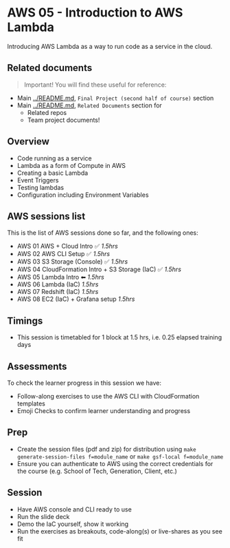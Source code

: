 # AWS 05 - Introduction to AWS Lambda

Introducing AWS Lambda as a way to run code as a service in the cloud.

## Related documents

> Important! You will find these useful for reference:

- Main [../README.md](../README.md), `Final Project (second half of course)` section
- Main [../README.md](../README.md), `Related Documents` section for
    - Related repos
    - Team project documents!

## Overview

- Code running as a service
- Lambda as a form of Compute in AWS
- Creating a basic Lambda
- Event Triggers
- Testing lambdas
- Configuration including Environment Variables

## AWS sessions list

This is the list of AWS sessions done so far, and the following ones:

- AWS 01 AWS + Cloud Intro ✅ _1.5hrs_
- AWS 02 AWS CLI Setup ✅ _1.5hrs_
- AWS 03 S3 Storage (Console) ✅ _1.5hrs_
- AWS 04 CloudFormation Intro + S3 Storage (IaC) ✅ _1.5hrs_
- AWS 05 Lambda Intro ⬅ _1.5hrs_
- AWS 06 Lambda (IaC) _1.5hrs_
- AWS 07 Redshift (IaC) _1.5hrs_
- AWS 08 EC2 (IaC) + Grafana setup _1.5hrs_

## Timings

- This session is timetabled for 1 block at 1.5 hrs, i.e. 0.25 elapsed training days

## Assessments

To check the learner progress in this session we have:

- Follow-along exercises to use the AWS CLI with CloudFormation templates
- Emoji Checks to confirm learner understanding and progress

## Prep

- Create the session files (pdf and zip) for distribution using `make generate-session-files f=module_name` or `make gsf-local f=module_name`
- Ensure you can authenticate to AWS using the correct credentials for the course (e.g. School of Tech, Generation, Client, etc.)

## Session

- Have AWS console and CLI ready to use
- Run the slide deck
- Demo the IaC yourself, show it working
- Run the exercises as breakouts, code-along(s) or live-shares as you see fit
